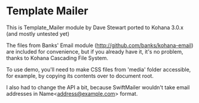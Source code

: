 Template Mailer
===============

This is Template_Mailer module by Dave Stewart ported to Kohana 3.0.x (and mostly untested yet)

The files from Banks' Email module (http://github.com/banks/kohana-email) are included for convenience, but if you already have it,
it's no problem, thanks to Kohana Cascading File System.

To use demo, you'll need to make CSS files from 'media' folder accessible, for example, by copying its contents over to document root.

I also had to change the API a bit, because SwiftMailer wouldn't take email addresses in Name&lt;address@example.com&gt; format.

